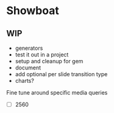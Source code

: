 # Showboat

## WIP
- generators
- test it out in a project
- setup and cleanup for gem
- document
- add optional per slide transition type
- charts?

Fine tune around specific media queries

- [ ] 2560

